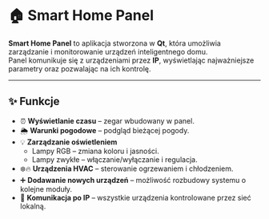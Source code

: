 # 🏠 Smart Home Panel

**Smart Home Panel** to aplikacja stworzona w **Qt**, która umożliwia zarządzanie i monitorowanie urządzeń inteligentnego domu.  
Panel komunikuje się z urządzeniami przez **IP**, wyświetlając najważniejsze parametry oraz pozwalając na ich kontrolę.

---

## ✨ Funkcje

- ⏰ **Wyświetlanie czasu** – zegar wbudowany w panel.  
- 🌦️ **Warunki pogodowe** – podgląd bieżącej pogody.  
- 💡 **Zarządzanie oświetleniem**  
  - Lampy RGB – zmiana koloru i jasności.  
  - Lampy zwykłe – włączanie/wyłączanie i regulacja.  
- ❄️🔥 **Urządzenia HVAC** – sterowanie ogrzewaniem i chłodzeniem.  
- ➕ **Dodawanie nowych urządzeń** – możliwość rozbudowy systemu o kolejne moduły.  
- 📡 **Komunikacja po IP** – wszystkie urządzenia kontrolowane przez sieć lokalną. 
